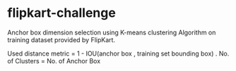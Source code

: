 # flipkart-challenge

Anchor box dimension selection using K-means clustering Algorithm on training dataset provided by FlipKart.

Used distance metric  = 1 - IOU(anchor box , training set bounding box) .
No. of Clusters = No. of Anchor Box
